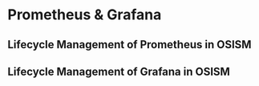 # Prometheus & Grafana

## Lifecycle Management of Prometheus in OSISM

## Lifecycle Management of Grafana in OSISM
